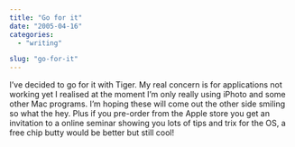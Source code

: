 ```yaml
---
title: "Go for it"
date: "2005-04-16"
categories: 
  - "writing"

slug: "go-for-it"
---
```


I’ve decided to go for it with Tiger. My real concern is for applications not working yet I realised at the moment I’m only really using iPhoto and some other Mac programs. I’m hoping these will come out the other side smiling so what the hey. Plus if you pre-order from the Apple store you get an invitation to a online seminar showing you lots of tips and trix for the OS, a free chip butty would be better but still cool!
